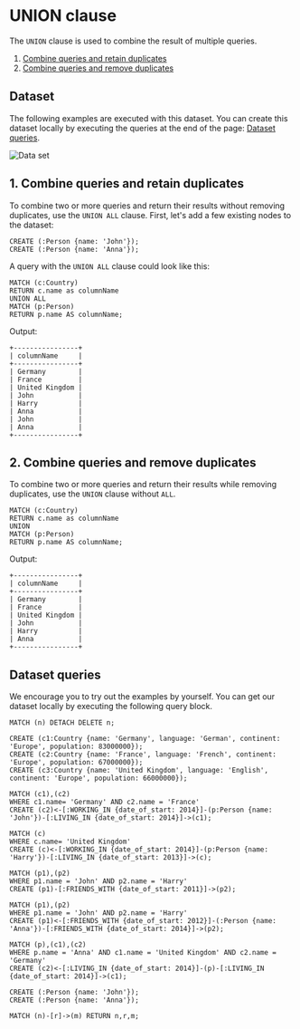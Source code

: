 # UNION clause

The `UNION` clause is used to combine the result of multiple queries.

1. [Combine queries and retain duplicates](#1-combine-queries-and-retain-duplicates) <br />
2. [Combine queries and remove duplicates](#2-combine-queries-and-remove-duplicates)

## Dataset

The following examples are executed with this dataset. You can create this dataset
locally by executing the queries at the end of the page: [Dataset queries](#data-set-queries).

![Data set](../data/clauses/data_set.png)

## 1. Combine queries and retain duplicates

To combine two or more queries and return their results without removing duplicates, use the `UNION ALL` clause.
First, let's add a few existing nodes to the dataset:

```cypher
CREATE (:Person {name: 'John'});
CREATE (:Person {name: 'Anna'});
```

A query with the `UNION ALL` clause could look like this:

```cypher
MATCH (c:Country)
RETURN c.name as columnName
UNION ALL
MATCH (p:Person)
RETURN p.name AS columnName;
```

Output:

```nocopy
+----------------+
| columnName     |
+----------------+
| Germany        |
| France         |
| United Kingdom |
| John           |
| Harry          |
| Anna           |
| John           |
| Anna           |
+----------------+
```

## 2. Combine queries and remove duplicates

To combine two or more queries and return their results while removing duplicates, use the `UNION` clause without `ALL`.

```cypher
MATCH (c:Country)
RETURN c.name as columnName
UNION
MATCH (p:Person)
RETURN p.name AS columnName;
```

Output:

```nocopy
+----------------+
| columnName     |
+----------------+
| Germany        |
| France         |
| United Kingdom |
| John           |
| Harry          |
| Anna           |
+----------------+
```

## Dataset queries

We encourage you to try out the examples by yourself.
You can get our dataset locally by executing the following query block.

```cypher
MATCH (n) DETACH DELETE n;

CREATE (c1:Country {name: 'Germany', language: 'German', continent: 'Europe', population: 83000000});
CREATE (c2:Country {name: 'France', language: 'French', continent: 'Europe', population: 67000000});
CREATE (c3:Country {name: 'United Kingdom', language: 'English', continent: 'Europe', population: 66000000});

MATCH (c1),(c2)
WHERE c1.name= 'Germany' AND c2.name = 'France'
CREATE (c2)<-[:WORKING_IN {date_of_start: 2014}]-(p:Person {name: 'John'})-[:LIVING_IN {date_of_start: 2014}]->(c1);

MATCH (c)
WHERE c.name= 'United Kingdom'
CREATE (c)<-[:WORKING_IN {date_of_start: 2014}]-(p:Person {name: 'Harry'})-[:LIVING_IN {date_of_start: 2013}]->(c);

MATCH (p1),(p2)
WHERE p1.name = 'John' AND p2.name = 'Harry'
CREATE (p1)-[:FRIENDS_WITH {date_of_start: 2011}]->(p2);

MATCH (p1),(p2)
WHERE p1.name = 'John' AND p2.name = 'Harry'
CREATE (p1)<-[:FRIENDS_WITH {date_of_start: 2012}]-(:Person {name: 'Anna'})-[:FRIENDS_WITH {date_of_start: 2014}]->(p2);

MATCH (p),(c1),(c2)
WHERE p.name = 'Anna' AND c1.name = 'United Kingdom' AND c2.name = 'Germany'
CREATE (c2)<-[:LIVING_IN {date_of_start: 2014}]-(p)-[:LIVING_IN {date_of_start: 2014}]->(c1);

CREATE (:Person {name: 'John'});
CREATE (:Person {name: 'Anna'});

MATCH (n)-[r]->(m) RETURN n,r,m;
```
